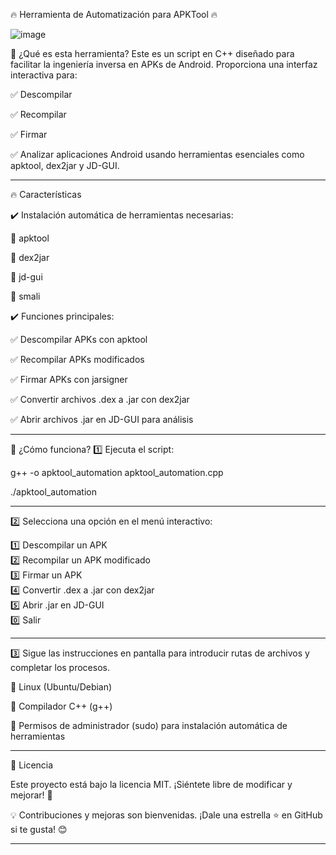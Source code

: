 🔥 Herramienta de Automatización para APKTool 🔥

![image](https://github.com/user-attachments/assets/2872d31b-b04e-4626-8360-dc205a93e88f)

🚀 ¿Qué es esta herramienta?
Este es un script en C++ diseñado para facilitar la ingeniería inversa en APKs de Android.
Proporciona una interfaz interactiva para:

✅ Descompilar

✅ Recompilar

✅ Firmar

✅ Analizar aplicaciones Android usando herramientas esenciales como apktool, dex2jar y JD-GUI.

________________________________________________________________________________________________

🔥 Características

✔️ Instalación automática de herramientas necesarias:

🔹 apktool

🔹 dex2jar

🔹 jd-gui

🔹 smali


✔️ Funciones principales:

✅ Descompilar APKs con apktool

✅ Recompilar APKs modificados

✅ Firmar APKs con jarsigner

✅ Convertir archivos .dex a .jar con dex2jar

✅ Abrir archivos .jar en JD-GUI para análisis

________________________________________________________________________________________________

🎯 ¿Cómo funciona?
1️⃣ Ejecuta el script:

g++ -o apktool_automation apktool_automation.cpp

./apktool_automation

________________________________________________________________________________________________

2️⃣ Selecciona una opción en el menú interactivo:

1️⃣ Descompilar un APK  
2️⃣ Recompilar un APK modificado  
3️⃣ Firmar un APK  
4️⃣ Convertir .dex a .jar con dex2jar  
5️⃣ Abrir .jar en JD-GUI  
0️⃣ Salir  


________________________________________________________________________________________________

3️⃣ Sigue las instrucciones en pantalla para introducir rutas de archivos y completar los procesos.

🔹 Linux (Ubuntu/Debian)

🔹 Compilador C++ (g++)

🔹 Permisos de administrador (sudo) para instalación automática de herramientas


________________________________________________________________________________________________

📜 Licencia

Este proyecto está bajo la licencia MIT. ¡Siéntete libre de modificar y mejorar! 🚀

💡 Contribuciones y mejoras son bienvenidas. ¡Dale una estrella ⭐ en GitHub si te gusta! 😊
________________________________________________________________________________________________
